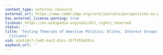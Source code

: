 ```yaml
---
content_type: external-resource
external_url: https://www.cambridge.org/core/journals/perspectives-on-politics/article/testing-theories-of-american-politics-elites-interest-groups-and-average-citizens/62327F513959D0A304D4893B382B992B
has_external_license_warning: true
license: https://en.wikipedia.org/wiki/All_rights_reserved
status: ''
title: 'Testing Theories of American Politics: Elites, Interest Groups, and Average
  Citizens'
uid: a1a114c7-fa42-4ac2-81cc-31ff453e55ca
wayback_url: ''
---
```

